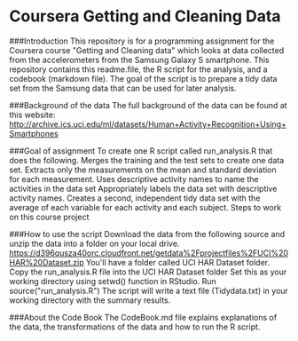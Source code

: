 # Coursera Getting and Cleaning Data

###Introduction
This repository is for a programming assignment for the Coursera course "Getting and Cleaning data" which looks at data collected from the accelerometers from the Samsung Galaxy S smartphone. 
This repository contains this readme.file, the R script for the analysis, and a codebook (markdown file). The goal of the script is to prepare a tidy data set from the Samsung data that can be used for later analysis.

###Background of the data
The full background of the data can be found at this website:
http://archive.ics.uci.edu/ml/datasets/Human+Activity+Recognition+Using+Smartphones 

###Goal of assignment
To create one R script called run_analysis.R that does the following.
  Merges the training and the test sets to create one data set.
  Extracts only the measurements on the mean and standard deviation for each measurement.
  Uses descriptive activity names to name the activities in the data set
  Appropriately labels the data set with descriptive activity names.
  Creates a second, independent tidy data set with the average of each variable for each activity and each subject.
  Steps to work on this course project

###How to use the script
  Download the data from the following source and unzip the data into a folder on your local drive. 
    https://d396qusza40orc.cloudfront.net/getdata%2Fprojectfiles%2FUCI%20HAR%20Dataset.zip 
  You'll have a folder called UCI HAR Dataset folder.
  Copy the run_analysis.R file into the UCI HAR Dataset folder
  Set this as your working directory using setwd() function in RStudio.
  Run source("run_analysis.R")
  The script will write a text file (Tidydata.txt) in your working directory with the summary results.

###About the Code Book
The CodeBook.md file explains explanations of the data, the transformations of the data and how to run the R script.
